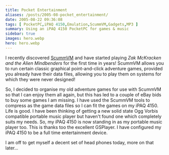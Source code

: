 ```yaml
---
title: Pocket Entertainment
aliases: /posts/2005-08-pocket_entertainment/
date: 2005-08-22 09:36:08
tags: [ PocketPC,iPAQ 4150,Emulation,ScummVM,Gadgets,MP3 ]
summary: Using an iPAQ 4150 PocketPC for games & music
sidebar: true
images: hero.webp
hero: hero.webp
---
```


I recently discovered [ScummVM](http://www.scummvm.org/) and have started playing
*Zak McKracken and the Alien Mindbenders* for the first time in years! ScummVM
allows you to run certain classic graphical point-and-click adventure games,
provided you already have their data files, allowing you to play them on
systems for which they were never designed!

So, I decided to organise my old adventure games for use with ScummVM so that I
can enjoy them all again, but this has led to a couple of eBay bids to buy some
games I am missing. I have used the ScummVM tools to compress as the game data
files so I can fit the games on my iPAQ 4150. Life is good. I have been thinking
of getting a new solid state Ogg Vorbis compatible portable music player but
haven't found one which completely suits my needs. So, my iPAQ 4150 is now
standing in as my portable music player too. This is thanks too the excellent
GSPlayer. I have configured my iPAQ 4150 to be a full time entertainment device.

I am off to get myself a decent set of head phones today, more on that later...
